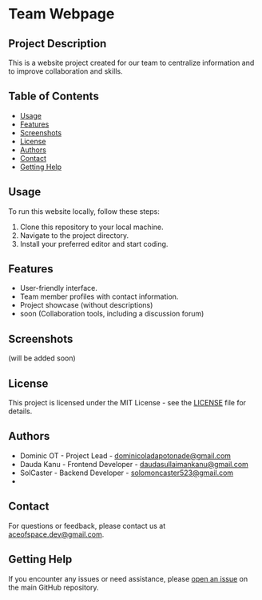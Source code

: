 # Team Webpage

## Project Description

This is a website project created for our team to centralize information and to improve collaboration and skills.


## Table of Contents


- [Usage](#usage)
- [Features](#features)
- [Screenshots](#screenshots)
- [License](#license)
- [Authors](#authors)
- [Contact](#contact)
- [Getting Help](#getting-help)


## Usage

To run this website locally, follow these steps:

1. Clone this repository to your local machine.
2. Navigate to the project directory.
3. Install your preferred editor and start coding.


## Features

- User-friendly interface.
- Team member profiles with contact information.
- Project showcase (without descriptions)
- soon (Collaboration tools, including a discussion forum)

## Screenshots
(will be added soon)



## License

This project is licensed under the MIT License - see the [LICENSE](LICENSE) file for details.


## Authors

- Dominic OT - Project Lead - [dominicoladapotonade@gmail.com](mailto:dominicoladapotonade@gmail.com)
- Dauda Kanu - Frontend Developer - [daudasullaimankanu@gmail.com](mailto:daudasullaimankanu@gmail.com)
- SolCaster - Backend Developer - [solomoncaster523@gmail.com](mailto:solomoncaster523@gmail.com)
- 


## Contact

For questions or feedback, please contact us at [aceofspace.dev@gmail.com](mailto:aceofspace.dev@gmail.com).


## Getting Help

If you encounter any issues or need assistance, please [open an issue](https://github.com/ace-of-space/web-project/issues) on the main GitHub repository.
